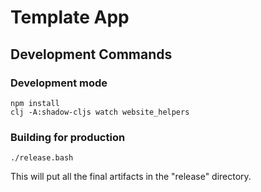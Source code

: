 # Template App

## Development Commands

### Development mode

```
npm install
clj -A:shadow-cljs watch website_helpers
```

### Building for production

```
./release.bash
```

This will put all the final artifacts in the "release" directory.
